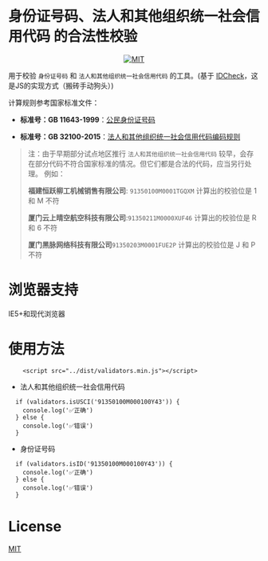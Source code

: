 # 身份证号码、法人和其他组织统一社会信用代码 的合法性校验
<div align="center">

[![MIT](https://img.shields.io/dub/l/vibe-d.svg?style=flat-square)](http://opensource.org/licenses/MIT)

</div>

用于校验 `身份证号码` 和 `法人和其他组织统一社会信用代码` 的工具。(基于 <a href="https://github.com/bluesky335/IDCheck" target="_blank">IDCheck</a>，这是JS的实现方式（搬砖手动狗头）)

计算规则参考国家标准文件：

- **标准号：GB 11643-1999**：[公民身份证号码](http://www.gb688.cn/bzgk/gb/newGbInfo?hcno=080D6FBF2BB468F9007657F26D60013E)

- **标准号：GB 32100-2015**：[法人和其他组织统一社会信用代码编码规则](http://www.gb688.cn/bzgk/gb/newGbInfo?hcno=24691C25985C1073D3A7C85629378AC0)

> 注：由于早期部分试点地区推行 `法人和其他组织统一社会信用代码` 较早，会存在部分代码不符合国家标准的情况。但它们都是合法的代码，应当另行处理。
> 例如：
>
> **福建恒跃柳工机械销售有限公司**: `91350100M0001TGQXM` 计算出的校验位是 1 和 M 不符
>
> **厦门云上晴空航空科技有限公司**:`91350211M0000XUF46` 计算出的校验位是 R 和 6 不符
>
> **厦门黑脉网络科技有限公司**`91350203M0001FUE2P` 计算出的校验位是 J 和 P 不符
# 浏览器支持
IE5+和现代浏览器
# 使用方法

```
	<script src="../dist/validators.min.js"></script>
```

- 法人和其他组织统一社会信用代码
```
  if (validators.isUSCI('91350100M000100Y43')) {
	console.log('✅正确')
  } else {
    console.log('✅错误')
  }
```

- 身份证号码

```
  if (validators.isID('91350100M000100Y43')) {
	console.log('✅正确')
  } else {
    console.log('✅错误')
  }
```


# License
[MIT](http://opensource.org/licenses/MIT)
